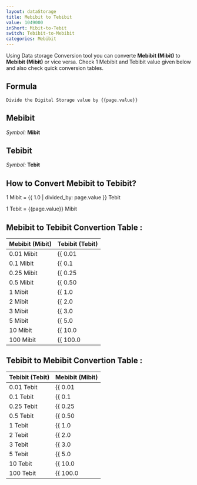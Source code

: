 ```yaml
---
layout: dataStorage
title: Mebibit to Tebibit
value: 1049000
inShort: Mibit-to-Tebit
switch: Tebibit-to-Mebibit
categories: Mebibit
---
```


Using Data storage Conversion tool you can converte **Mebibit (Mibit)** to **Mebibit (Mibit)** or vice versa. Check 1 Mebibit and Tebibit value given below and also check quick conversion tables.

## Formula
`Divide the Digital Storage value by {{page.value}}`

## Mebibit
*Symbol:* **Mibit**

## Tebibit
*Symbol:* **Tebit**

## How to Convert Mebibit to Tebibit?

1 Mibit = {{ 1.0 | divided_by: page.value }} Tebit

1 Tebit = {{page.value}} Mibit


## Mebibit to Tebibit Convertion Table :

| Mebibit (Mibit) | Tebibit (Tebit) |
| ---- | ---- |
| 0.01 Mibit | {{ 0.01 | divided_by: page.value }} Tebit |
| 0.1 Mibit | {{ 0.1 | divided_by: page.value }} Tebit |
| 0.25 Mibit | {{ 0.25 | divided_by: page.value }} Tebit |
| 0.5 Mibit | {{ 0.50 | divided_by: page.value }} Tebit |
| 1 Mibit | {{ 1.0 | divided_by: page.value }} Tebit |
| 2 Mibit | {{ 2.0 | divided_by: page.value }} Tebit |
| 3 Mibit | {{ 3.0 | divided_by: page.value }} Tebit |
| 5 Mibit | {{ 5.0 | divided_by: page.value }} Tebit |
| 10 Mibit | {{ 10.0 | divided_by: page.value }} Tebit |
| 100 Mibit | {{ 100.0 | divided_by: page.value }} Tebit |

## Tebibit to Mebibit Convertion Table :

| Tebibit (Tebit) | Mebibit (Mibit) |
| ---- | ---- |
| 0.01 Tebit | {{ 0.01 | times: page.value }} Mibit |
| 0.1 Tebit | {{ 0.1 | times: page.value }} Mibit |
| 0.25 Tebit | {{ 0.25 | times: page.value }} Mibit |
| 0.5 Tebit | {{ 0.50 | times: page.value }} Mibit |
| 1 Tebit | {{ 1.0 | times: page.value }} Mibit |
| 2 Tebit | {{ 2.0 | times: page.value }} Mibit |
| 3 Tebit | {{ 3.0 | times: page.value }} Mibit |
| 5 Tebit | {{ 5.0 | times: page.value }} Mibit |
| 10 Tebit | {{ 10.0 | times: page.value }} Mibit |
| 100 Tebit | {{ 100.0 | times: page.value }} Mibit |


<script>
document.getElementById('selectInput')[7].selected = true
document.getElementById('selectOutput')[15].selected = true
</script>
